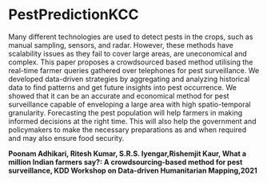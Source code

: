 # PestPredictionKCC
Many different technologies are used to detect pests in the crops, such as manual sampling, sensors, and radar. However, these methods have scalability issues as they fail to cover large areas, are uneconomical and complex. This paper proposes a crowdsourced based method utilising the real-time farmer queries gathered over telephones for pest surveillance. We developed data-driven strategies by aggregating and analyzing historical data to find patterns and get future insights into pest occurrence. We showed that it can be an accurate and economical method for pest surveillance capable of enveloping a large area with high spatio-temporal granularity. Forecasting the pest population will help farmers in making informed decisions at the right time. This will also help the government and policymakers to make the necessary preparations as and when required and may also ensure food security.

**Poonam Adhikari, Ritesh Kumar, S.R.S. Iyengar,Rishemjit Kaur, What a million Indian farmers say?:  A crowdsourcing-based method for pest surveillance, KDD Workshop on Data-driven Humanitarian Mapping,2021**
